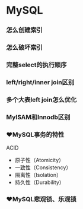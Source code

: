 # MySQL
### 怎么创建索引

### 怎么破坏索引

### 完整select的执行顺序

### left/right/inner join区别

### 多个大表left join怎么优化

### MyISAM和Innodb区别

### ❤MySQL事务的特性  
ACID
- 原子性（Atomicity）
- 一致性（Consistency）
- 隔离性（Isolation）
- 持久性（Durability）
### ❤MySQL悲观锁、乐观锁